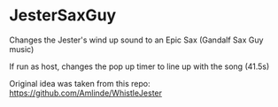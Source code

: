 # JesterSaxGuy

Changes the Jester's wind up sound to an Epic Sax (Gandalf Sax Guy music)

If run as host, changes the pop up timer to line up with the song (41.5s)

Original idea was taken from this repo: https://github.com/Amlinde/WhistleJester